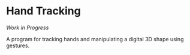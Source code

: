 # Hand Tracking

*Work in Progress*

A program for tracking hands and manipulating a digital 3D shape using gestures.
